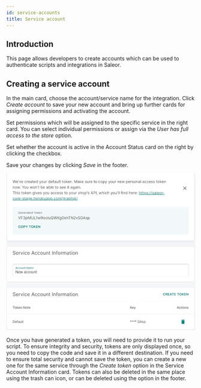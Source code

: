 ```yaml
---
id: service-accounts
title: Service account
---
```


## Introduction

This page allows developers to create accounts which can be used to authenticate scripts and integrations in Saleor.

## Creating a service account

In the main card, choose the account/service name for the integration. Click _Create account_ to save your new account and bring up further cards for assigning permissions and activating the account. 

Set permissions which will be assigned to the specific service in the right card. You can select individual permissions or assign via the _User has full access to the store_ option. 

Set whether the account is active in the Account Status card on the right by clicking the checkbox.

Save your changes by clicking _Save_ in the footer.

![Service accounts](../screenshots/config-service-account-details.jpeg)

Once you have generated a token, you will need to provide it to run your script. To ensure integrity and security, tokens are only displayed once, so you need to copy the code and save it in a different destination. If you need to ensure total security and cannot save the token, you can create a new one for the same service through the _Create token_ option in the Service Account Information card. Tokens can also be deleted in the same place using the trash can icon, or can be deleted using the option in the footer.
